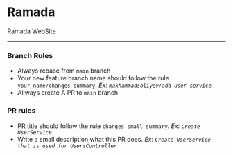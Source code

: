 # Ramada
  Ramada WebSite
  
***
### Branch Rules
- Always rebase from `main` branch
- Your new feature branch name should follow the rule `your_name/changes-summary`. *Ex: `makhammadsoliyev/add-user-service`*
- Allways create A PR to `main` branch

### PR rules
- PR title should follow the rule `changes small summary`. *Ex: `Create UserService`*
- Write a small description what this PR does. *Ex: `Create UserService that is used for UsersController`*
